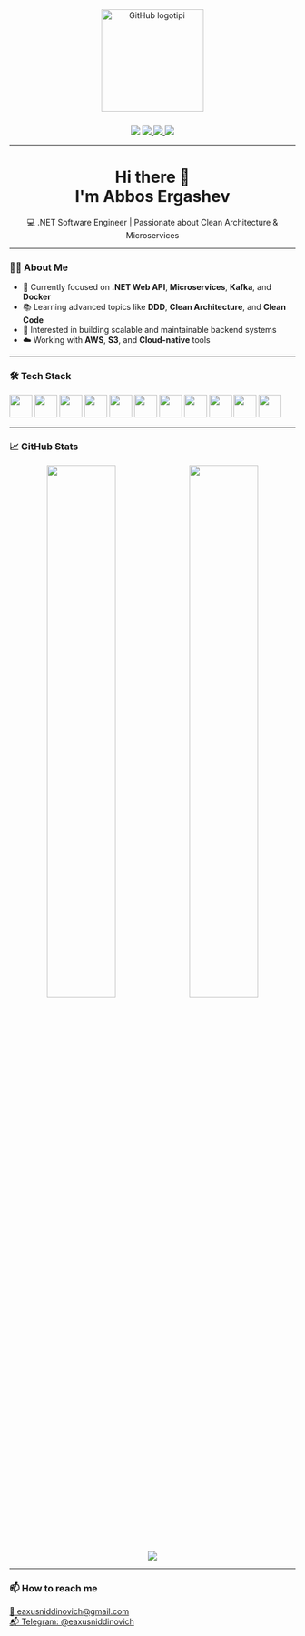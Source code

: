 <div align="center">
  <img height="180" src="https://cdn-icons-png.flaticon.com/512/25/25231.png" alt="GitHub logotipi"/>
</div>

<div align="center"style="margin-top: 25px;>
  <a href="https:www.linkedin.com/in/eaxusniddinovich" target="_blank">
    <img src="https://img.shields.io/badge/LinkedIn-0077B5?style=for-the-badge&logo=linkedin&logoColor=white"/>
  </a>
  <a href="mailto:eaxusniddinovich@gmail.com" target="_blank">
    <img src="https://img.shields.io/badge/Gmail-D14836?style=for-the-badge&logo=gmail&logoColor=white"/>
  </a>
  <a href="https://t.me/eaxusniddinovich" target="_blank">
    <img src="https://img.shields.io/badge/Telegram-2CA5E0?style=for-the-badge&logo=telegram&logoColor=white"/>
  </a>
  <a href="https://www.instagram.com/eaxusniddinovich/" target="_blank">
    <img src="https://img.shields.io/badge/Instagram-E4405F?style=for-the-badge&logo=instagram&logoColor=white"/>
  </a>
</div>

---

<h1 align="center">Hi there 👋 <br>I'm Abbos Ergashev</h1>

<p align="center">💻 .NET Software Engineer | Passionate about Clean Architecture & Microservices</p>

---

### 👨‍💻 About Me

- 🎯 Currently focused on **.NET Web API**, **Microservices**, **Kafka**, and **Docker**
- 📚 Learning advanced topics like **DDD**, **Clean Architecture**, and **Clean Code**
- 🧠 Interested in building scalable and maintainable backend systems
- ☁️ Working with **AWS**, **S3**, and **Cloud-native** tools

---

### 🛠️ Tech Stack

<div align="left">
  <img src="https://cdn.jsdelivr.net/gh/devicons/devicon/icons/csharp/csharp-original.svg" height="40"/>
  <img src="https://cdn.jsdelivr.net/gh/devicons/devicon/icons/dot-net/dot-net-original.svg" height="40"/>
  <img src="https://cdn.jsdelivr.net/gh/devicons/devicon/icons/postgresql/postgresql-original.svg" height="40"/>
  <img src="https://cdn.jsdelivr.net/gh/devicons/devicon/icons/docker/docker-original.svg" height="40"/>
  <img src="https://cdn.jsdelivr.net/gh/devicons/devicon/icons/git/git-original.svg" height="40"/>
  <img src="https://cdn.jsdelivr.net/gh/devicons/devicon/icons/linux/linux-original.svg" height="40"/>
  <img src="https://cdn.jsdelivr.net/gh/devicons/devicon/icons/microsoftsqlserver/microsoftsqlserver-plain.svg" height="40"/>
  <img src="https://cdn.jsdelivr.net/gh/devicons/devicon/icons/gitlab/gitlab-original.svg" height="40"/>
  <img src="https://cdn.jsdelivr.net/gh/devicons/devicon/icons/java/java-original.svg" height="40"/>
  <img src="https://cdn.jsdelivr.net/gh/devicons/devicon/icons/android/android-original.svg" height="40"/>
  <img src="https://cdn.jsdelivr.net/gh/devicons/devicon/icons/c/c-original.svg" height="40"/>
</div>

---

### 📈 GitHub Stats

<div align="center">
  <img src="https://github-readme-stats.vercel.app/api?username=AbbosErgashev&show_icons=true&theme=tokyonight&hide_border=true" width="49%" />
  <img src="https://github-readme-streak-stats.herokuapp.com/?user=AbbosErgashev&theme=tokyonight&hide_border=true" width="49%" />
</div>

<div align="center">
  <img src="https://github-readme-activity-graph.vercel.app/graph?username=AbbosErgashev&theme=react-dark&hide_border=true"/>
</div>

---

### 📫 How to reach me

<p align="left">
  <a href="mailto:eaxusniddinovich@gmail.com">📧 eaxusniddinovich@gmail.com</a><br>
  <a href="https://t.me/eaxusniddinovich">📬 Telegram: @eaxusniddinovich</a><br>
</p>
